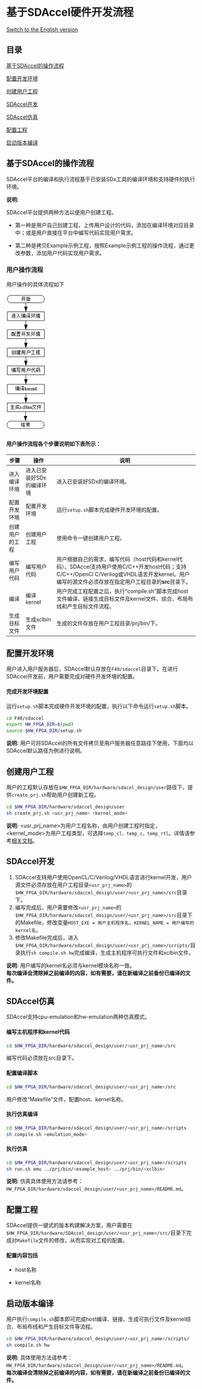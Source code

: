 基于SDAccel硬件开发流程
=======================

[Switch to the English version](./Implementation_Process_of_SDAccel_based_Hardware_Development.md)

目录
-------------------------

[基于SDAccel的操作流程](#sec-1)

[配置开发环境](#sec-2)

[创建用户工程](#sec-3)

[SDAccel开发](#sec-4)

[SDAccel仿真](#sec-5)

[配置工程](#sec-6)

[启动版本编译](#sec-7)

<a id="sec-1" name="sec-1"></a>

基于SDAccel的操作流程
-------------------------

SDAccel平台的编译和执行流程基于已安装SDx工具的编译环境和支持硬件的执行环境。

**说明:**

SDAccel平台提供两种方法以便用户创建工程。

-   第一种是用户自己创建工程，上传用户设计的代码，添加在编译环境对应目录中；或是用户直接在平台中编写代码实现用户需求。

-   第二种是拷贝Example示例工程，按照Example示例工程的操作流程，通过更改参数，添加用户代码实现用户需求。 


### 用户操作流程

用户操作的具体流程如下

![](media/hdk_st_cn.jpg)

#### 用户操作流程各个步骤说明如下表所示：

| 步骤      | 操作             | 说明                                       |
| ------- | -------------- | ---------------------------------------- |
| 进入编译环境  | 进入已安装好SDx的编译环境 | 进入已安装好SDx的编译环境。                          |
| 配置开发环境  | 配置开发环境         | 运行`setup.sh`脚本完成硬件开发环境的配置。               |
| 创建用户的工程 | 创建用户工程         | 使用命令一键创建用户工程。                            |
| 编写用户代码  | 编写用户代码         | 用户根据自己的需求，编写代码（host代码和kernel代码）。SDAccel支持用户使用C/C++开发host代码；支持C/C++/OpenCl C/Verilog或VHDL语言开发kernel。用户编写的源文件必须存放在指定用户工程目录的**src**目录下。 |
| 编译      | 编译kernel       | 用户完成工程配置之后，执行“compile.sh”脚本完成host文件编译、链接生成目标文件及kernel文件、综合、布局布线和产生目标文件流程。 |
| 生成目标文件  | 生成xclbin文件     | 生成的文件存放在用户工程目录/prj/bin/下。                |

<a id="sec-2" name="sec-2"></a>
配置开发环境
------------

用户进入用户服务器后，SDAccel默认存放在`F40/sdaccel`目录下。在进行SDAccel开发前，用户需要完成对硬件开发环境的配置。

#### 完成开发环境配置

运行`setup.sh`脚本完成硬件开发环境的配置，执行以下命令运行`setup.sh`脚本。

```bash
cd F40/sdaccel
export HW_FPGA_DIR=$(pwd)  
source $HW_FPGA_DIR/setup.sh
```

**说明:**
用户可将SDAccel的所有文件拷贝至用户服务器任意路径下使用，下面均以SDAccel默认路径为例进行说明。

<a id="sec-3" name="sec-3"></a>
创建用户工程
------------

用户的工程默认存放在`$HW_FPGA_DIR/hardware/sdacel_design/user`路径下，提供`create_prj.sh`帮助用户创建新工程。

```bash
cd $HW_FPGA_DIR/hardware/sdaccel_design/user 
sh create_prj.sh <usr_prj_name> <kernel_mode>
```

**说明:**
<usr_prj_name>为用户工程名称，由用户创建工程时指定，<kernel_mode>为用户工程类型，可选择`temp_cl，temp_c，temp_rtl`。详情请参考[相关文档](../hardware/sdaccel_design/user/README_CN.md)。

<a id="sec-4" name="sec-4"></a>
SDAccel开发
-----------
1. SDAccel支持用户使用OpenCL/C/Verilog/VHDL语言进行kernel开发，用户源文件必须存放在用户工程目录`<usr_prj_name>`的`$HW_FPGA_DIR/hardware/sdaccel_design/user/<usr_prj_name>/src`目录下。
2. 编写完成后，用户需要修改`<usr_prj_name>`的`$HW_FPGA_DIR/hardware/sdaccel_design/user/<usr_prj_name>/src`目录下的Makefile，修改变量`HOST_EXE = 用户主机程序名`，`KERNEL_NAME = 用户编写的kernel名`。
3. 修改Makefile完成后，进入`$HW_FPGA_DIR/hardware/sdaccel_design/user/<usr_prj_name>/scripts/`目录执行`sh compile.sh hw`完成编译，生成主机程序可执行文件和xclbin文件。

**说明:**
用户编写的kernel名必须与kernel模块名称一致。  
**每次编译会清除掉之前编译的内容，如有需要，请在新编译之前备份已编译的文件。**

<a id="sec-5" name="sec-5"></a>
SDAccel仿真
-----------

SDAccel支持cpu-emulation和hw-emulation两种仿真模式。

#### 编写主机程序和kernel代码

```bash
cd $HW_FPGA_DIR/hardware/sdaccel_design/user/<usr_prj_name>/src
```

编写代码必须放在src目录下。

#### 配置编译脚本

```bash
cd $HW_FPGA_DIR/hardware/sdaccel_design/user/<usr_prj_name>/src
```

用户修改“Makefile”文件，配置host、kernel名称。

#### 执行仿真编译

```bash
cd $HW_FPGA_DIR/hardware/sdaccel_design/user/<usr_prj_name>/scripts 
sh compile.sh <emulation_mode>
```

#### 执行仿真

```bash
cd $HW_FPGA_DIR/hardware/sdaccel_design/user/<usr_prj_name>/scripts  
sh run.sh emu ../prj/bin/<example_host> ../prj/bin/<xclbin>
```

**说明:**
仿真具体使用方法请参考：`HW_FPGA_DIR/hardware/sdaccel_design/user/<usr_prj_name>/README.md`。

<a id="sec-6" name="sec-6"></a>
配置工程
--------

SDAccel提供一键式的版本构建解决方案，用户需要在`$HW_FPGA_DIR/hardware/SDAccel_design/user/<usr_prj_name>/src/`目录下完成对`Makefile`文件的修改，从而实现对工程的配置。

#### 配置内容包括

-   host名称

-   kernel名称

<a id="sec-7" name="sec-7"></a>
启动版本编译
------------

用户执行`compile.sh`脚本即可完成host编译、链接、生成可执行文件及kernel综合、布局布线和产生目标文件等流程。

```bash
cd $HW_FPGA_DIR/hardware/sdaccel_design/user/<usr_prj_name>/scripts/  
sh compile.sh hw
```

**说明:**
具体使用方法请参考：`HW_FPGA_DIR/hardware/sdaccel_design/user/<usr_prj_name>/README.md`。  
**每次编译会清除掉之前编译的内容，如有需要，请在新编译之前备份已编译的文件。**
